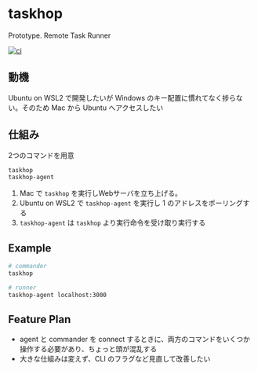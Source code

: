 # taskhop
Prototype. Remote Task Runner

[![ci](https://github.com/enuesaa/taskhop/actions/workflows/ci.yaml/badge.svg)](https://github.com/enuesaa/taskhop/actions/workflows/ci.yaml)

## 動機
Ubuntu on WSL2 で開発したいが Windows のキー配置に慣れてなく捗らない。そのため Mac から Ubuntu へアクセスしたい

## 仕組み
2つのコマンドを用意

```bash
taskhop
taskhop-agent
```

1. Mac で `taskhop` を実行しWebサーバを立ち上げる。
2. Ubuntu on WSL2 で `taskhop-agent` を実行し 1 のアドレスをポーリングする
3. `taskhop-agent` は `taskhop` より実行命令を受け取り実行する

## Example
```bash
# commander
taskhop

# runner
taskhop-agent localhost:3000
```

## Feature Plan

- agent と commander を connect するときに、両方のコマンドをいくつか操作する必要があり、ちょっと頭が混乱する
- 大きな仕組みは変えず、CLI のフラグなど見直して改善したい
